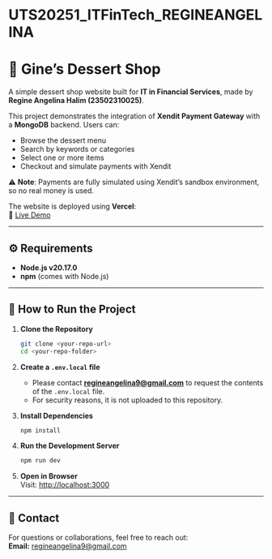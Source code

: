 # UTS20251_ITFinTech_REGINEANGELINA
# 🍰 Gine’s Dessert Shop  

A simple dessert shop website built for **IT in Financial Services**, made by **Regine Angelina Halim (23502310025)**.  

This project demonstrates the integration of **Xendit Payment Gateway** with a **MongoDB** backend. Users can:  
- Browse the dessert menu  
- Search by keywords or categories  
- Select one or more items  
- Checkout and simulate payments with Xendit  

⚠️ **Note**: Payments are fully simulated using Xendit’s sandbox environment, so no real money is used.  

The website is deployed using **Vercel**:  
🔗 [Live Demo](https://uts-20251-it-fin-tech-regineangelin.vercel.app/)  

---

## ⚙️ Requirements  

- **Node.js v20.17.0**  
- **npm** (comes with Node.js)  

---

## 🚀 How to Run the Project  

1. **Clone the Repository**  
   ```bash
   git clone <your-repo-url>
   cd <your-repo-folder>
   ```

2. **Create a `.env.local` file**  
   - Please contact **regineangelina9@gmail.com** to request the contents of the `.env.local` file.  
   - For security reasons, it is not uploaded to this repository.  

3. **Install Dependencies**  
   ```bash
   npm install
   ```

4. **Run the Development Server**  
   ```bash
   npm run dev
   ```

5. **Open in Browser**  
   Visit: [http://localhost:3000](http://localhost:3000)  

---

## 📧 Contact  
For questions or collaborations, feel free to reach out:  
**Email:** regineangelina9@gmail.com  